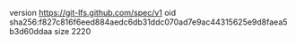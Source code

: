 version https://git-lfs.github.com/spec/v1
oid sha256:f827c816f6eed884aedc6db31ddc070ad7e9ac44315625e9d8faea5b3d60ddaa
size 2220
